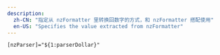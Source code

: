```yaml
---
description:
  zh-CN: "指定从 nzFormatter 里转换回数字的方式，和 nzFormatter 搭配使用"
  en-US: "Specifies the value extracted from nzFormatter"
---
```


```html
[nzParser]="${1:parserDollar}"
```
